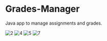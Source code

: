 # Grades-Manager

Java app to manage assignments and grades.

![2](https://user-images.githubusercontent.com/55334062/112542124-df05cf00-8dbc-11eb-97e8-228ed3f81a9c.png)
![4](https://user-images.githubusercontent.com/55334062/112542139-e2995600-8dbc-11eb-9810-b6846c5094b3.png)
![5](https://user-images.githubusercontent.com/55334062/112542154-e4631980-8dbc-11eb-88f8-474c983721d8.png)
![7](https://user-images.githubusercontent.com/55334062/112542158-e5944680-8dbc-11eb-8134-fb67f705d72d.png)
